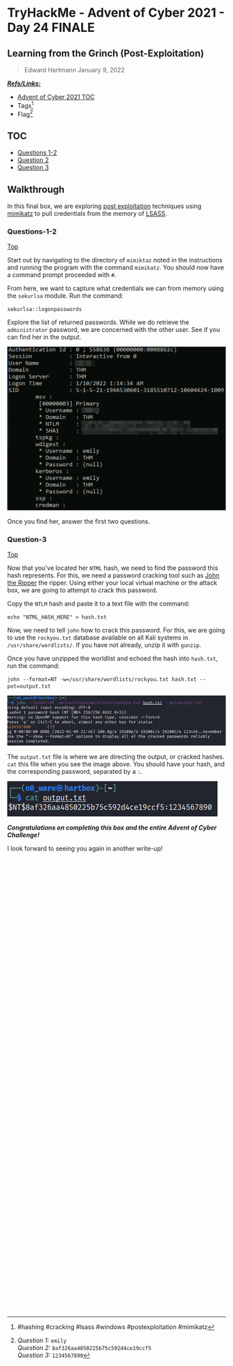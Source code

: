 # TryHackMe - Advent of Cyber 2021 - Day 24 FINALE
## Learning from the Grinch (Post-Exploitation)
> Edward Hartmann
> January 9, 2022

***<u>Refs/Links:</u>***
- [Advent of Cyber 2021 TOC](Advent%20of%20Cyber%20Table%20of%20Contents.md)  
-  Tags[^1]
-  Flag[^2]

[^1]: #hashing  #cracking #lsass #windows #postexploitation #mimikatz
[^2]: *Question 1:* `emily`  
					*Question 2:* `8af326aa4850225b75c592d4ce19ccf5`  
					*Question 3:* `1234567890`  

## TOC
- [Questions 1-2](#Questions-1-2)
- [Question 2](#Question-2)
- [Question 3](#Question-3)

## Walkthrough
In this final box, we are exploring [post exploitation](../../../knowledge-base/methodology/Post%20Exploitation.md) techniques using [mimikatz](../../../Tools,%20Binaries,%20and%20Programs/Post-Exploitation/Password%20Harvetsing%20and%20Cracking/mimikatz.md) to pull credentials from the memory of [LSASS](../../../knowledge-base/concepts/Authentication.md#LSASS). 

### Questions-1-2
[Top](#TOC)

Start out by navigating to the directory of `mimiktaz` noted in the instructions and running the program with the command `mimikatz`. You should now have a command prompt proceeded with `#`. 

From here, we want to capture what credentials we can from memory using the `sekurlsa` module. Run the command:

```
sekurlsa::logonpasswords
```

Explore the list of returned passwords. While we do retrieve the `administrator` password, we are concerned with the other user. See if you can find her in the output. 

![Second User](AoC-2021_Photos/Day_24/01_AoC_Day_24_01-09-24-Local-Dumped-Hashes.png)

Once you find her, answer the first two questions. 

### Question-3
[Top](#TOC)

Now that you've located her `NTML` hash, we need to find the password this hash represents. For this, we need a password cracking tool such as [John the Ripper](../../../Tools,%20Binaries,%20and%20Programs/Post-Exploitation/Password%20Harvetsing%20and%20Cracking/John%20the%20Ripper.md) the ripper. Using either your local virtual machine or the attack box, we are going to attempt to crack this password. 

Copy the `NTLM` hash and paste it to a text file with the command:

```
echo "NTML_HASH_HERE" > hash.txt
```

Now, we need to tell `john` how to crack this password. For this, we are going to use the `rockyou.txt` database available on all Kali systems in `/usr/share/wordlists/`. If you have not already, unzip it with `gunzip`. 

Once you have unzipped the worldlist and echoed the hash into `hash.txt`, run the command:

```
john --format=NT -w=/usr/share/wordlists/rockyou.txt hash.txt --pot=output.txt
```

![Cracked Hash](AoC-2021_Photos/Day_24/02_AoC_Day_23_01-09-22-john-cracked.png)

The `output.txt` file is where we are directing the output, or cracked hashes. `cat` this file when you see the image above. You should have your hash, and the corresponding password, separated by a `:`. 

![Password in Cleartext](AoC-2021_Photos/Day_24/03_AoC_Day_23_01-09-22-Password.png)

***Congratulations on completing this box and the entire Advent of Cyber Challenge!***  

I look forward to seeing you again in another write-up!
</br>
</br>
</br>
</br>
</br>
</br>
</br>
</br>
</br>
</br>
</br>
</br>
</br>
</br>
</br>
</br>
</br>
</br>
</br>
</br>
</br>
</br>
</br>
</br>
</br>
</br>
</br>
</br>
</br>
</br>
</br>
</br>
</br>
</br>
</br>
</br>
</br>
</br>
</br>
</br>
</br>
</br>
</br>
</br>
</br>
</br>
</br>
</br>
</br>
</br>
</br>
</br>
</br>
</br>
</br>
</br>
</br>
</br>
</br>
</br>
</br>
</br>
</br>
